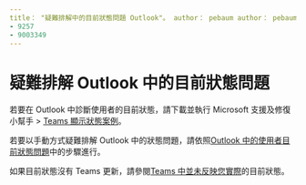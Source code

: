 ```yaml
---
title： "疑難排解中的目前狀態問題 Outlook"。 author： pebaum author： pebaum manager： scotv 毫秒。日期：04/8/2021：：毫秒。主題：： o365： o365-管理機器人： NOINDEX，NOFOLLOW localization_priority： priority： Adm_O365 毫秒。自訂： (
- 9257
- 9003349
---
```


# <a name="troubleshoot-presence-issues-in-outlook"></a>疑難排解 Outlook 中的目前狀態問題

若要在 Outlook 中診斷使用者的目前狀態，請下載並執行 Microsoft 支援及修復小幫手 > [Teams 顯示狀態案例](https://aka.ms/SaRA-TeamsPresenceScenario)。

若要以手動方式疑難排解 Outlook 中的狀態問題，請依照[Outlook 中的使用者目前狀態問題](https://docs.microsoft.com/microsoftteams/troubleshoot/teams-im-presence/issues-with-presence-in-outlook)中的步驟進行。

如果目前狀態沒有 Teams 更新，請參閱[Teams 中並未反映您實際](https://docs.microsoft.com/microsoftteams/troubleshoot/teams-im-presence/presence-not-show-actual-status)的目前狀態。
